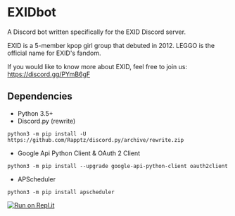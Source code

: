 # EXIDbot

A Discord bot written specifically for the EXID Discord server.

EXID is a 5-member kpop girl group that debuted in 2012.
LEGGO is the official name for EXID's fandom.

If you would like to know more about EXID, feel free to join us: https://discord.gg/PYmB6gF

## Dependencies

- Python 3.5+
- Discord.py (rewrite)

`python3 -m pip install -U https://github.com/Rapptz/discord.py/archive/rewrite.zip`

- Google Api Python Client & OAuth 2 Client

`python3 -m pip install --upgrade google-api-python-client oauth2client`

- APScheduler

`python3 -m pip install apscheduler`

[![Run on Repl.it](https://repl.it/badge/github/serity93/EXIDbot)](https://repl.it/github/serity93/EXIDbot)